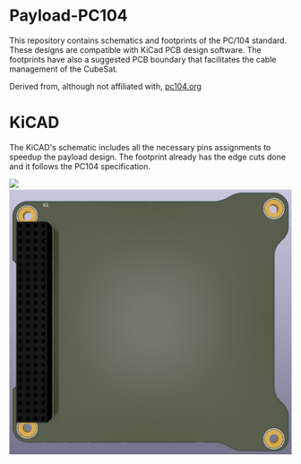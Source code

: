 # Payload-PC104 #

This repository contains schematics and footprints of the PC/104 standard. 
These designs are compatible with KiCad PCB design software.
The footprints have also a suggested PCB boundary that facilitates the cable management of the CubeSat.

Derived from, although not affiliated with, [pc104.org](https://pc104.org/)

# KiCAD #

The KiCAD's schematic includes all the necessary pins assignments to speedup the payload design. The footprint already has the edge cuts done and it follows the PC104 specification.

![](img/KiCAD_schematic.png)
![](img/KiCAD_3D_view.png)
